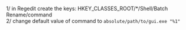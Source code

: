 1/ in Regedit create the keys: HKEY_CLASSES_ROOT/*/Shell/Batch Rename/command  
2/ change default value of command to `absolute/path/to/gui.exe "%1"`